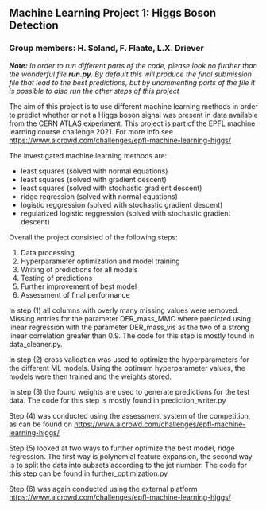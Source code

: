 ## **Machine Learning Project 1: Higgs Boson Detection**

### **Group members: H. Soland, F. Flaate, L.X. Driever**

_**Note:** In order to run different parts of the code, please look no further than the wonderful file **run.py**. By default this will produce the final submission file that lead to the best predictions, but by uncmmenting parts of the file it is possible to also run the other steps of this project_

The aim of this project is to use different machine learning methods in order to predict whether or not a Higgs boson signal was present in data available from the CERN ATLAS experiment. This project is part of the EPFL machine learning course challenge 2021. For more info see https://www.aicrowd.com/challenges/epfl-machine-learning-higgs/

The investigated machine learning methods are:
-  least squares (solved with normal equations)
-  least squares (solved with gradient descent)
-  least squares (solved with stochastic gradient descent)
-  ridge regression (solved with normal equations)
-  logistic reggression (solved with stochastic gradient descent)
-  regularized logistic reggression (solved with stochastic gradient descent)

Overall the project consisted of the following steps:
1) Data processing
2) Hyperparameter optimization and model training
3) Writing of predictions for all models
4) Testing of predictions
5) Further improvement of best model
6) Assessment of final performance

In step (1) all columns with overly many missing values were removed. Missing entries for the parameter DER_mass_MMC where predicted using linear regression with the parameter DER_mass_vis as the two of a strong linear correlation greater than 0.9. The code for this step is mostly found in data_cleaner.py.

In step (2) cross validation was used to optimize the hyperparameters for the different ML models. Using the optimum hyperparameter values, the models were then trained and the weights stored.

In step (3) the found weights are used to generate predictions for the test data. The code for this step is mostly found in prediction_writer.py

Step (4) was conducted using the assessment system of the competition, as can be found on https://www.aicrowd.com/challenges/epfl-machine-learning-higgs/

Step (5) looked at two ways to further optimize the best model, ridge regression. The first way is polynomial feature expansion, the second way is to split the data into subsets according to the jet number. The code for this step can be found in further_optimization.py

Step (6) was again conducted using the external platform https://www.aicrowd.com/challenges/epfl-machine-learning-higgs/
